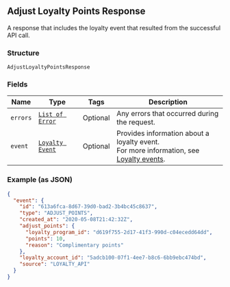## Adjust Loyalty Points Response

A response that includes the loyalty event that 
resulted from the successful API call.

### Structure

`AdjustLoyaltyPointsResponse`

### Fields

| Name | Type | Tags | Description |
|  --- | --- | --- | --- |
| `errors` | [`List of Error`](/doc/models/error.md) | Optional | Any errors that occurred during the request. |
| `event` | [`Loyalty Event`](/doc/models/loyalty-event.md) | Optional | Provides information about a loyalty event. <br>For more information, see [Loyalty events](https://developer.squareup.com/docs/docs/loyalty-api/overview/#loyalty-events). |

### Example (as JSON)

```json
{
  "event": {
    "id": "613a6fca-8d67-39d0-bad2-3b4bc45c8637",
    "type": "ADJUST_POINTS",
    "created_at": "2020-05-08T21:42:32Z",
    "adjust_points": {
      "loyalty_program_id": "d619f755-2d17-41f3-990d-c04ecedd64dd",
      "points": 10,
      "reason": "Complimentary points"
    },
    "loyalty_account_id": "5adcb100-07f1-4ee7-b8c6-6bb9ebc474bd",
    "source": "LOYALTY_API"
  }
}
```

